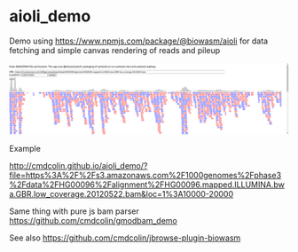 # aioli_demo

Demo using https://www.npmjs.com/package/@biowasm/aioli for data fetching and simple canvas rendering of reads and pileup

![](img/1.png)

Example

http://cmdcolin.github.io/aioli_demo/?file=https%3A%2F%2Fs3.amazonaws.com%2F1000genomes%2Fphase3%2Fdata%2FHG00096%2Falignment%2FHG00096.mapped.ILLUMINA.bwa.GBR.low_coverage.20120522.bam&loc=1%3A10000-20000


Same thing with pure js bam parser https://github.com/cmdcolin/gmodbam_demo


See also https://github.com/cmdcolin/jbrowse-plugin-biowasm 

